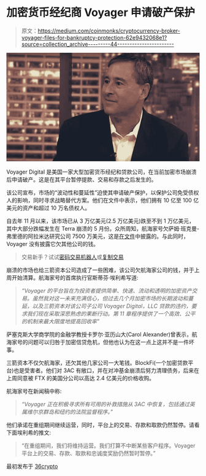 # 加密货币经纪商 Voyager 申请破产保护

> 原文：<https://medium.com/coinmonks/cryptocurrency-broker-voyager-files-for-bankruptcy-protection-62e9432068e1?source=collection_archive---------44----------------------->

![](img/17d37033e85ef5d278dd0cedb31675cf.png)

Voyager Digital 是美国一家大型加密货币经纪和贷款公司，在当前加密市场崩溃后申请破产。这是在其平台暂停提款、交易和存款之后发生的。

该公司宣布，市场的“波动性和蔓延性”迫使其申请破产保护，以保护公司免受债权人的影响，同时寻求战略替代方案。他们在文件中表示，他们拥有 10 亿至 100 亿美元的资产和超过 10 万名债权人。

自去年 11 月以来，该市场已从 3 万亿美元(2.5 万亿美元)跌至不到 1 万亿美元，其中大部分跌幅发生在 Terra 崩溃的 5 月份。众所周知，航海家号欠萨姆·班克曼-弗里德的阿拉米达研究公司 7500 万美元，这是[在文件](https://cases.stretto.com/public/x193/11753/PLEADINGS/1175307062280000000016.pdf)中披露的。与此同时，Voyager 没有披露它欠其他公司的钱。

> 交易新手？试试[密码交易机器人](/coinmonks/crypto-trading-bot-c2ffce8acb2a)或[复制交易](/coinmonks/top-10-crypto-copy-trading-platforms-for-beginners-d0c37c7d698c)

崩溃的市场也给三箭资本公司造成了一些困难，该公司欠航海家公司的钱，并于上周开始清算。航海家号的首席执行官斯蒂芬·埃利希写道:

> *“Voyager 的平台旨在为投资者提供简单、快速、流动和透明的加密资产交易。虽然我对这一未来充满信心，但过去几个月加密市场的长期波动和蔓延，以及三箭资本对该公司子公司 Voyager Digital，LLC 贷款的违约，要求我们现在采取深思熟虑的果断行动。第 11 章程序提供了一个高效、公平的机制来最大限度地提高回收率”*

萨塞克斯大学商学院的金融学教授卡罗尔·亚历山大(Carol Alexander)曾表示，航海家号的问题可以归咎于加密信贷危机，但他也认为在这一点上这并不是一件坏事。

三箭资本不仅欠航海家，还欠其他几家公司一大笔钱。BlockFi(一个加密贷款平台)也是受害者。他们对 3AC 有敞口，并在对冲基金崩溃后努力清理债务，后来在上周同意被 FTX 的美国分公司以高达 2.4 亿美元的价格收购。

航海家号在新闻稿中称:

> *“Voyager 正在积极寻求所有可用的补救措施从 3AC 中恢复，包括通过英属维尔京群岛和纽约的法院监督程序。”*

他们承诺在重组期间继续运营，同时，平台上的交易、存款和取款仍然暂停。请看下面埃利希的推文:

> “在重组期间，我们将维持运营。我们打算不中断某些客户程序。Voyager 平台上的交易、存款、取款和忠诚度奖励仍然暂时暂停。”

最初发布于 [36crypto](https://36crypto.com/market-news/cryptocurrency-broker-voyager-files-for-bankruptcy-protection/)